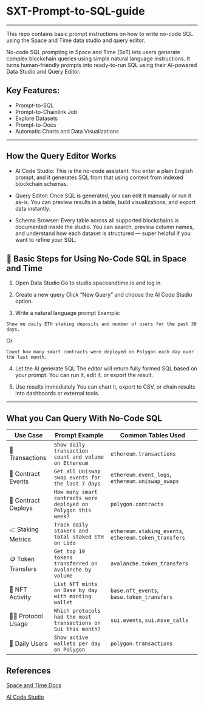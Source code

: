 # SXT-Prompt-to-SQL-guide

----------

This repo contains basic prompt instructions on how to write no-code SQL using the Space and Time data studio and query editor. 

No-code SQL prompting in Space and Time (SxT) lets users generate complex blockchain queries using simple natural language instructions. It turns human-friendly prompts into ready-to-run SQL using their AI-powered Data Studio and Query Editor. 


## Key Features:

- Prompt-to-SQL
- Prompt-to-Chainlink Job
- Explore Datasets
- Prompt-to-Docs
- Automatic Charts and Data Visualizations


________________


## How the Query Editor Works

- AI Code Studio: This is the no-code assistant. You enter a plain English prompt, and it generates SQL from that using context from indexed blockchain schemas.

- Query Editor: Once SQL is generated, you can edit it manually or run it as-is. You can preview results in a table, build visualizations, and export data instantly.

- Schema Browser: Every table across all supported blockchains is documented inside the studio. You can search, preview column names, and understand how each dataset is structured — super helpful if you want to refine your SQL.


## 🧭 Basic Steps for Using No-Code SQL in Space and Time

1. Open Data Studio
Go to studio.spaceandtime.io and log in.

2. Create a new query
Click “New Query” and choose the AI Code Studio option.

3. Write a natural language prompt
Example:

```Show me daily ETH staking deposits and number of users for the past 30 days.```

Or

```Count how many smart contracts were deployed on Polygon each day over the last month.```

4. Let the AI generate SQL
The editor will return fully formed SQL based on your prompt. You can run it, edit it, or export the result.

5. Use results immediately
You can chart it, export to CSV, or chain results into dashboards or external tools.


----------


## What you Can Query With No-Code SQL

| Use Case             | Prompt Example                                                 | Common Tables Used                                    |
| -------------------- | -------------------------------------------------------------- | ----------------------------------------------------- |
| 💸 Transactions      | `Show daily transaction count and volume on Ethereum`          | `ethereum.transactions`                               |
| 📣 Contract Events   | `Get all Uniswap swap events for the last 7 days`              | `ethereum.event_logs`, `ethereum.uniswap_swaps`       |
| 🔧 Contract Deploys  | `How many smart contracts were deployed on Polygon this week?` | `polygon.contracts`                                   |
| 📈 Staking Metrics   | `Track daily stakers and total staked ETH on Lido`             | `ethereum.staking_events`, `ethereum.token_transfers` |
| 🪙 Token Transfers   | `Get top 10 tokens transferred on Avalanche by volume`         | `avalanche.token_transfers`                           |
| 🧾 NFT Activity      | `List NFT mints on Base by day with minting wallet`            | `base.nft_events`, `base.token_transfers`             |
| 🧑‍💻 Protocol Usage | `Which protocols had the most transactions on Sui this month?` | `sui.events`, `sui.move_calls`                        |
| 📅 Daily Users       | `Show active wallets per day on Polygon`                       | `polygon.transactions`                                |


## References

[Space and Time Docs](docs.spaceandtime.io)

[AI Code Studio ](app.spaceandtime.io)

